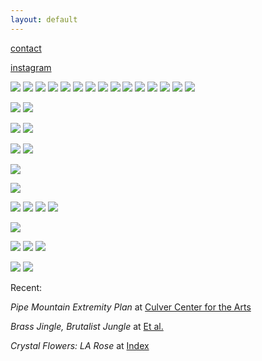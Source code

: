 ```yaml
---
layout: default
---
```


[contact](mailto:merideth.hillbrand@gmail.com)

[instagram](https://www.instagram.com/mmmegadeth/)


![](/Images/Thesis0.jpg)
![](/Images/Thesis27.jpg)
![](/Images/Thesis8.jpg)
![](/Images/Thesis11.jpg)
![](/Images/Thesis-5.jpg)
![](/Images/Thesis-4.jpg)
![](/Images/Thesis-2-2.jpg)
![](/Images/Thesis-16.jpg)
![](/Images/Thesis-18.jpg)
![](/Images/Thesis-20.jpg)
![](/Images/Thesis-21.jpg)
![](/Images/Thesis-23.jpg)
![](/Images/Thesis-26.jpg)
![](/Images/Thesis1.jpg)
![](/Images/Thesis3.jpg)


![](/Images/Fountains1.jpg)
![](/Images/Fountains2.jpg)



![](/Images/crop.jpg)
![](/Images/crop1.jpg)




![](/Images/boxes2.jpg)
![](/Images/boxes1.jpg)



![](/Images/iobject.jpg)



![](/Images/hideitlockitkeepit.jpg)




![](/Images/stripes1.jpg)
![](/Images/stripes2.jpg)
![](/Images/stripes3.jpg)
![](/Images/stripes4.jpg)


![](/Images/mh-2.jpg)


![](/Images/mhinstall.jpg)
![](/Images/mh-3.jpg)
![](/Images/gate.jpg)



![](/Images/moldedpart2.jpg)
![](/Images/moldedpart.jpg)



Recent:

*Pipe Mountain Extremity Plan* at [Culver Center for the Arts](https://ucrarts.ucr.edu/Exhibition/mfa%202019) 

*Brass Jingle, Brutalist Jungle* at [Et al.](https://etaletc.com/brass-jingle-brutalist-jungle)

*Crystal Flowers: LA Rose* at [Index](http://indexlosangeles.com/CrystalFlowers.htm)


